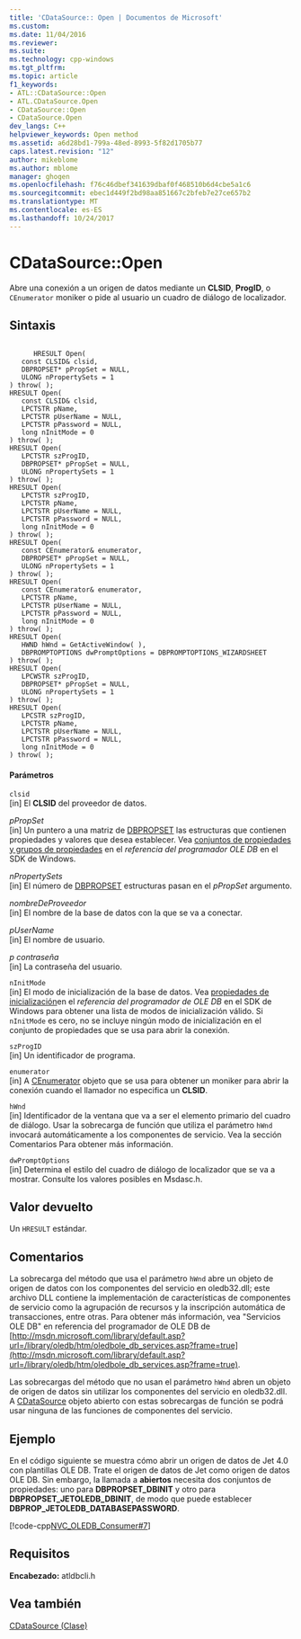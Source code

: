 ```yaml
---
title: 'CDataSource:: Open | Documentos de Microsoft'
ms.custom: 
ms.date: 11/04/2016
ms.reviewer: 
ms.suite: 
ms.technology: cpp-windows
ms.tgt_pltfrm: 
ms.topic: article
f1_keywords:
- ATL::CDataSource::Open
- ATL.CDataSource.Open
- CDataSource::Open
- CDataSource.Open
dev_langs: C++
helpviewer_keywords: Open method
ms.assetid: a6d28bd1-799a-48ed-8993-5f82d1705b77
caps.latest.revision: "12"
author: mikeblome
ms.author: mblome
manager: ghogen
ms.openlocfilehash: f76c46dbef341639dbaf0f468510b6d4cbe5a1c6
ms.sourcegitcommit: ebec1d449f2bd98aa851667c2bfeb7e27ce657b2
ms.translationtype: MT
ms.contentlocale: es-ES
ms.lasthandoff: 10/24/2017
---
```

# <a name="cdatasourceopen"></a>CDataSource::Open
Abre una conexión a un origen de datos mediante un **CLSID**, **ProgID**, o `CEnumerator` moniker o pide al usuario un cuadro de diálogo de localizador.  
  
## <a name="syntax"></a>Sintaxis  
  
```  
  
      HRESULT Open(  
   const CLSID& clsid,  
   DBPROPSET* pPropSet = NULL,  
   ULONG nPropertySets = 1   
) throw( );  
HRESULT Open(  
   const CLSID& clsid,  
   LPCTSTR pName,  
   LPCTSTR pUserName = NULL,  
   LPCTSTR pPassword = NULL,  
   long nInitMode = 0   
) throw( );  
HRESULT Open(  
   LPCTSTR szProgID,  
   DBPROPSET* pPropSet = NULL,  
   ULONG nPropertySets = 1   
) throw( );  
HRESULT Open(  
   LPCTSTR szProgID,  
   LPCTSTR pName,  
   LPCTSTR pUserName = NULL,  
   LPCTSTR pPassword = NULL,  
   long nInitMode = 0   
) throw( );  
HRESULT Open(  
   const CEnumerator& enumerator,  
   DBPROPSET* pPropSet = NULL,  
   ULONG nPropertySets = 1   
) throw( );  
HRESULT Open(  
   const CEnumerator& enumerator,  
   LPCTSTR pName,  
   LPCTSTR pUserName = NULL,  
   LPCTSTR pPassword = NULL,  
   long nInitMode = 0   
) throw( );  
HRESULT Open(  
   HWND hWnd = GetActiveWindow( ),  
   DBPROMPTOPTIONS dwPromptOptions = DBPROMPTOPTIONS_WIZARDSHEET   
) throw( );  
HRESULT Open(   
   LPCWSTR szProgID,   
   DBPROPSET* pPropSet = NULL,   
   ULONG nPropertySets = 1   
) throw( );  
HRESULT Open(   
   LPCSTR szProgID,   
   LPCTSTR pName,   
   LPCTSTR pUserName = NULL,   
   LPCTSTR pPassword = NULL,   
   long nInitMode = 0   
) throw( );  
```  
  
#### <a name="parameters"></a>Parámetros  
 `clsid`  
 [in] El **CLSID** del proveedor de datos.  
  
 *pPropSet*  
 [in] Un puntero a una matriz de [DBPROPSET](https://msdn.microsoft.com/en-us/library/ms714367.aspx) las estructuras que contienen propiedades y valores que desea establecer. Vea [conjuntos de propiedades y grupos de propiedades](https://msdn.microsoft.com/en-us/library/ms713696.aspx) en el *referencia del programador OLE DB* en el SDK de Windows.  
  
 *nPropertySets*  
 [in] El número de [DBPROPSET](https://msdn.microsoft.com/en-us/library/ms714367.aspx) estructuras pasan en el *pPropSet* argumento.  
  
 *nombreDeProveedor*  
 [in] El nombre de la base de datos con la que se va a conectar.  
  
 *pUserName*  
 [in] El nombre de usuario.  
  
 *p contraseña*  
 [in] La contraseña del usuario.  
  
 `nInitMode`  
 [in] El modo de inicialización de la base de datos. Vea [propiedades de inicialización](https://msdn.microsoft.com/en-us/library/ms723127.aspx)en el *referencia del programador de OLE DB* en el SDK de Windows para obtener una lista de modos de inicialización válido. Si `nInitMode` es cero, no se incluye ningún modo de inicialización en el conjunto de propiedades que se usa para abrir la conexión.  
  
 `szProgID`  
 [in] Un identificador de programa.  
  
 `enumerator`  
 [in] A [CEnumerator](../../data/oledb/cenumerator-class.md) objeto que se usa para obtener un moniker para abrir la conexión cuando el llamador no especifica un **CLSID**.  
  
 `hWnd`  
 [in] Identificador de la ventana que va a ser el elemento primario del cuadro de diálogo. Usar la sobrecarga de función que utiliza el parámetro `hWnd` invocará automáticamente a los componentes de servicio. Vea la sección Comentarios Para obtener más información.  
  
 `dwPromptOptions`  
 [in] Determina el estilo del cuadro de diálogo de localizador que se va a mostrar. Consulte los valores posibles en Msdasc.h.  
  
## <a name="return-value"></a>Valor devuelto  
 Un `HRESULT` estándar.  
  
## <a name="remarks"></a>Comentarios  
 La sobrecarga del método que usa el parámetro `hWnd` abre un objeto de origen de datos con los componentes del servicio en oledb32.dll; este archivo DLL contiene la implementación de características de componentes de servicio como la agrupación de recursos y la inscripción automática de transacciones, entre otras. Para obtener más información, vea "Servicios OLE DB" en referencia del programador de OLE DB de [http://msdn.microsoft.com/library/default.asp?url=/library/oledb/htm/oledbole_db_services.asp?frame=true](http://msdn.microsoft.com/library/default.asp?url=/library/oledb/htm/oledbole_db_services.asp?frame=true).  
  
 Las sobrecargas del método que no usan el parámetro `hWnd` abren un objeto de origen de datos sin utilizar los componentes del servicio en oledb32.dll. A [CDataSource](../../data/oledb/cdatasource-class.md) objeto abierto con estas sobrecargas de función se podrá usar ninguna de las funciones de componentes del servicio.  
  
## <a name="example"></a>Ejemplo  
 En el código siguiente se muestra cómo abrir un origen de datos de Jet 4.0 con plantillas OLE DB. Trate el origen de datos de Jet como origen de datos OLE DB. Sin embargo, la llamada a **abiertos** necesita dos conjuntos de propiedades: uno para **DBPROPSET_DBINIT** y otro para **DBPROPSET_JETOLEDB_DBINIT**, de modo que puede establecer  **DBPROP_JETOLEDB_DATABASEPASSWORD**.  
  
 [!code-cpp[NVC_OLEDB_Consumer#7](../../data/oledb/codesnippet/cpp/cdatasource-open_1.cpp)]  
  
## <a name="requirements"></a>Requisitos  
 **Encabezado:** atldbcli.h  
  
## <a name="see-also"></a>Vea también  
 [CDataSource (Clase)](../../data/oledb/cdatasource-class.md)